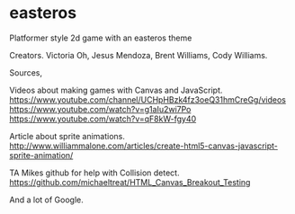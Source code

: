 # easteros
Platformer style 2d game with an easteros theme

Creators. Victoria Oh, Jesus Mendoza, Brent Williams, Cody Williams.

Sources,

Videos about making games with Canvas and JavaScript.
https://www.youtube.com/channel/UCHpHBzk4fz3oeQ31hmCreGg/videos
https://www.youtube.com/watch?v=g1aIu2wi7Po
https://www.youtube.com/watch?v=qF8kW-fgy40

Article about sprite animations.
http://www.williammalone.com/articles/create-html5-canvas-javascript-sprite-animation/

TA Mikes github for help with Collision detect.
https://github.com/michaeltreat/HTML_Canvas_Breakout_Testing

And a lot of Google.
